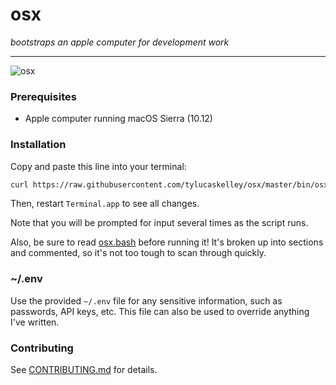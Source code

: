 # osx

*bootstraps an apple computer for development work*

---

![osx](https://raw.githubusercontent.com/tylucaskelley/osx/785fc8c360eb7aad0ecc7cb1b1d72032960a2d6d/osx.png)

### Prerequisites

* Apple computer running macOS Sierra (10.12)

### Installation

Copy and paste this line into your terminal:

```sh
curl https://raw.githubusercontent.com/tylucaskelley/osx/master/bin/osx.bash -o osx.bash && caffeinate -i bash osx.bash
```

Then, restart `Terminal.app` to see all changes.

Note that you will be prompted for input several times as the script runs.

Also, be sure to read [osx.bash](https://github.com/tylucaskelley/osx/blob/master/bin/osx.bash)
before running it! It's broken up into sections and commented, so it's not too
tough to scan through quickly.

### ~/.env

Use the provided `~/.env` file for any sensitive information, such as passwords,
API keys, etc. This file can also be used to override anything I've written.

### Contributing

See [CONTRIBUTING.md](https://github.com/tylucaskelley/osx/blob/master/.github/CONTRIBUTING.md) for details.
